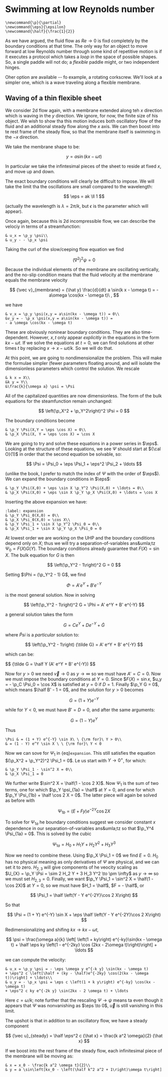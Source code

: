 # Swimming at low Reynolds number

```{math}
\newcommand{\p}{\partial}
\newcommand{\eps}{\epsilon}
\newcommand{\half}{\frac{1}{2}}
```

As we have argued, the fluid flow as $Re \to 0$ is
fixd completely by the boundary conditions at that time. 
The only way for an object to move forward at low Reynolds number
through some kind of repetitive motion is if it executes a protocol 
which takes a *loop* in the space of possible shapes. 
So, a single paddle will not do; a *flexible* paddle might, or 
two independent hinges.

Oher option are available -- fo example, a rotating corkscrew. We'll look at 
a simpler one, which is a wave traveling along a flexible membrane.

## Waving of a thin flexible sheet

We consider 2d flow again, with a membrane extended along teh $x$ direction
which is waving in the $y$ direction. We ignore, for now, the finite size
of his object. We wish to show tha this motion induces both oscillatory
flow of the fluid and an additional steady flow along the $x$ axis.
We can then boost into te rest frame of the steady flow, so that the
membrane itself is swimming in the $-x$ direction.

We take the membrane shape to be:

$$
	y = a \sin(kx - \omega t)
$$

In particular we take the infintesimal pieces of the sheet to reside at
fixed $x$, and move up and down. 

The exact boundary conditions will clearly be difficult to impose.
We will take the limit tha the oscillations are small compared to 
the wavelength: 

$$
	\eps = ak \ll 1
$$

(actually the wavelength is $\lambda = 2\pi/k$, but $\epsilon$ is
the parameter which will appear). 

Once again, because this is 2d incompressible flow, we can describe
the velociy in terms of a streamfunction:

```{math}
& u_x = \p_y \psi\\
& u_y - - \p_x \psi
```

Taking the curl of the slow/ceeping flow equation we find

$$
	(\nabla^2)^2 \psi = 0
$$

Because the individual elements of the membrane are oscillating vertically,
and the no-slip condition means that the fluid velocity at the membrane
equals the membrane velocity 

$$
	{\vec v}_{membrane} = {\hat y} \frac{d}{dt} a \sin(k x - \omega t)
	= - a\omega \cos(kx - \omega t)\ ,
$$

we have 

```{math}
& v_x = \p_y \psi(x,y = a\sin(kx - \omega t)) = 0\\
&v_y = - \p_x \psi(x,y = a\sin(kx - \omega t)) = 
- a \omega \cos(kx - \omega t)
```

These are obviously noninear boundary conditions. They are also time-dependent.
However, $x,t$ only appear *explicitly* in the equations in the form
$kx - \omega t$. If we solve the equations at $t = 0$, we can 
find solutions at other times $t$ by replacing $x \to x - \omega t/k$. 
So we will do that.

At this point, we are going to nondimensionalize the problem. This
will make the formulae simpler (fewer parameters floating around,
and will isolate the dimensionless parameters which control
the solution. We rescale

```{math}
& k x = X\\
&k y = Y\\
&\frac{k}{\omega a} \psi = \Psi
```

All of the capitalized quantities are now dimensionless. The 
form of the bulk equations for the steamfunction remain unchanged:

$$
	\left(\p_X^2 + \p_Y^2\right)^2 \Psi = 0
$$

The boundary conditions become

```{math}
& \p_Y \Psi(X,Y = \eps \cos X) = 0\\
& \p_X \Psi(X, Y = \eps \cos X) = \cos X
```

We are going to try and solve these equations in a power series in
$\eps$. Looking at the structure of these equations, we see
$\Psi$ should start at ${\cal O}(1)$ in order that
the second equation be solvable, so:

$$
	\Psi = \Psi_0 + \eps \Psi_1 + \eps^2 \Psi_2 + \ldots
$$

(unlike the book, I prefer to match the index of $\Psi$ with the
order of $\eps$).  We can expand the boundary conditions in $\eps$:

```{math}
& \p_Y \Psi(X,0) + \eps \sin X \p_Y^2 \Psi(X,0) + \ldots = 0\\
& \p_X \Psi(X,0) + \eps \sin X \p_Y \p_X \Psi(X,0) + \ldots = \cos X
```

Inserting the above expansion we have:

```{math} 
:label: expansion
& \p_Y \Psi_0(X,0) = 0\\
& \p_X \Psi_0(X,0) = \cos X\\
& \p_Y \Psi_1 + \sin X \p_Y^2 \Psi_0 = 0\\
& \p_X \Psi_1 + \sin X \p_Y \p_X \Psi_0 = 0
```

At lowest order we are working on the UHP and the boundary conditions
depend only on $X$; thus we will try a separation-of-variables
ans&umla;tz $\Psi_0 = F(X) G(Y)$. The boundary conditions
already guarantee that $F(X) = \sin X$. The bulk equation for $G$ is then

$$
	\left(\p_Y^2 - 1\right)^2 G = 0
$$

Setting $\Phi = (\p_Y^2 - 1) G$, we find

$$
	\Phi = A' e^Y + B' e^{-Y}
$$

is the most general solution. Now in solving

$$
	\left(\p_Y^2 - 1\right)^2 G = \Phi =  A' e^Y + B' e^{-Y}
$$

a general solution takes the form

$$
	G = C e^Y + D e^{-Y} + {\tilde G}
$$

where ${\tilde Psi}$ is a *particular* solution to:

$$
	\left(\p_Y^2 - 1\right) {\tilde G} =  A' e^Y + B' e^{-Y}
$$

which can be:

$$
	{\tilde G = \half Y (A' e^Y + B' e^{-Y})
$$

Now for $y > 0$ we need ${\vec v} \to 0$ as $y \to \infty$ so we must have $A' = C = 0$.
Now we must impose the boundary conditions at $Y =0$. Since $$F(X) = \sin x$, 
$u_y = - \p_C \Psi_0 = \cos X$ is
satisfied at $y = 0$ if $D = 1$. Finally $\p_Y G = 0$, which means $\half B' - 1 = 0$, and the
solution for $y > 0$ becomes

$$
	G = (1 + Y) e^{-Y}
$$

while for $Y < 0$, we must have $B' = D = 0$, and after the same arguments:

$$
	G = (1 - Y) e^Y
$$

Thus

```{math}
\Psi & = (1 + Y) e^{-Y} \sin X\ \ {\rm for}\ Y > 0\\
& = (1 - Y) e^Y \sin X \ \ {\rm for}\ Y < 0
```

Now we can sove for $\Psi_1$ in {eq}`expansion`. This still satisfies the
equation $(\p_X^2 + \p_Y^2)^2 \Psi_1 = 0$.
Le us start with $Y \to 0^+$, for which:

```{math}
& \p_Y \Psi_1 - \sin^2 X = 0\\
& \p_X \Psi_1 = 0
```

We further write $\sin^2 X = \half(1 - \cos 2 X)$. Now $\Psi_1$ is the sum of two terms,
one for which $\p_Y \psi_{1a} = \half$ at $Y = 0$, and one for which 
$\p_Y \Psi_{1b} + \half \cos 2 X = 0$. The latter piece will again be solved as before with

$$
	\Psi_{1b} = (E + F y) e^{-2Y} \cos 2X
$$

To solve for $\Psi_{1a}$ he boundary conditions suggest we consider constant $x$ dependence
in our separation-of-variables ans&umla;tz so that $\p_Y^4 \Psi_{1a} = 0$. This is solved by
the cubic

$$
	\Psi_{1a} = H_0 + H_1 Y + H_2 Y^2 + H_3 Y^3
$$

Now we need to combine these. Using $\p_X \Psi_1 = 0$ we find $E = 0$. $H_0$ has no
physical meaning as only derivatives of $\Psi$ are physical, and we can set it to zero.
$H_{2,3}$ will give components of he veocity scaling as  
$U_{X} = \p_Y \Psi = \sim 2 H_2 Y + 3 H_3 Y^2 \to \pm \infty$ as $y \to \infty$
so we must set $H_{2,3} = 0$. Finally, we want $\p_Y \Psi_1 = \sin^2 X = \half(1 - \cos 2X)$
at $Y = 0$, so we must have $H_1 = \half$, $F = - \half$, or

$$
	\Psi_1 = \half \left(Y - Y e^{-2Y}\cos 2 X\right)
$$

So that

$$
	\Psi = (1 + Y) e^{-Y} \sin X + \eps \half  \left(Y - Y e^{-2Y}\cos 2 X\right)
$$

Redimensionalizing and shifing $kx \to kx - \omega t$, 

$$
	\psi = \frac{\omega a}{k} \left[ \left(1 + ky\right) e^{-ky}\sin(kx - \omega t)
		+ \half \eps ky  \left(1 - e^{-2ky} \cos (2kx - 2\omega t)\right)\right] + \ldots
$$

we can compute the velocity:

```{math}
& u_x = \p_y \psi = - \eps \omega y e^{-k y} \sin(kx - \omega t)
+ \eps^2 c \left[\half + (ky - \half)e^{-2ky} \cos(2(kx - \omega t))\right] + \ldots\\
& u_y = - \p_x \psi = \eps c \left(1 + k y\right) e^{-ky} \cos(kx - \omega t)
+ \eps^2 c ky e^{-2k y} \sin(2kx - 2 \omega t) + \ldots
```

Here $c = \omega/k$; note further
that the rescaling $\Psi \to \psi$ means ta even though it appears that $\Psi$ was nonvanishing
as $\eps \to 0$, ${\vec u}$ is still vanishing in this limit.

The upshot is that in addition to an oscillatory flow, we have a steady component

$$
	{\vec u}_{steady} = \half \eps^2 c {\hat x} = \frac{k a^2 \omega}{2} {\hat x}
$$

If we boost into the rest frame of the steady flow, each infinitesimal piece of the
membrane will be moving as:

```{math}
& x = x_0 - \frac{k a^2 \omega t}{2}\\
& y = a \sin\left[kx_0 - \left(\half k^2 a^2 + 1\right)\omega t\right]
```



